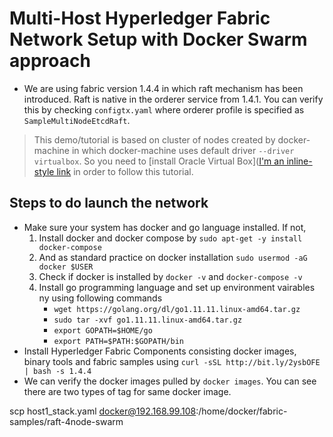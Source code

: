 # Multi-Host Hyperledger Fabric Network Setup with Docker Swarm approach

- We are using fabric version 1.4.4 in which raft mechanism has been introduced. Raft is native in the orderer service from 1.4.1. You can verify this by checking `configtx.yaml` where orderer profile is specified as `SampleMultiNodeEtcdRaft`.

> This demo/tutorial is based on cluster of nodes created by docker-machine in which docker-machine uses default driver `--driver virtualbox`. So you need to [install Oracle Virtual Box]([I'm an inline-style link](https://www.virtualbox.org/wiki/Linux_Downloads) in order to follow this tutorial.

## Steps to do launch the network

- Make sure your system has docker and go language installed. If not,
  1. Install docker and docker compose by `sudo apt-get -y install docker-compose`
  2. And as standard practice on docker installation `sudo usermod -aG docker $USER`
  3. Check if docker is installed by `docker -v` and `docker-compose -v`
  4. Install go programming language and set up environment vairables ny using following commands
     - `wget https://golang.org/dl/go1.11.11.linux-amd64.tar.gz`
     - `sudo tar -xvf go1.11.11.linux-amd64.tar.gz`
     - `export GOPATH=$HOME/go`
     - `export PATH=$PATH:$GOPATH/bin`
- Install Hyperledger Fabric Components consisting docker images, binary tools and fabric samples using `curl -sSL http://bit.ly/2ysbOFE | bash -s 1.4.4`
- We can verify the docker images pulled by `docker images`. You can see there are two types of tag for same docker image.

scp host1_stack.yaml docker@192.168.99.108:/home/docker/fabric-samples/raft-4node-swarm
